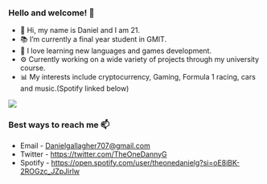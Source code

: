 ### Hello and welcome! 👋
- 🤖 Hi, my name is Daniel and I am 21.
- 📚 I’m currently a final year student in GMIT.
- 🌱 I love learning new languages and games development.
- ⚙️ Currently working on a wide variety of projects through my university course.
- 📊 My interests include cryptocurrency, Gaming, Formula 1 racing, cars and music.(Spotify linked below)


<img src = "https://github-readme-stats.vercel.app/api?username=DanielGallagher6499&&show_icons=true&title_color=00FF00&icon_color=BDB76B&text_color=BDB76B&bg_color=000000"/>
    
### Best ways to reach me 📫
- Email - Danielgallagher707@gmail.com
- Twitter - https://twitter.com/TheOneDannyG
- Spotify - https://open.spotify.com/user/theonedanielg?si=oE8iBK-2ROGzc_JZpJirlw
